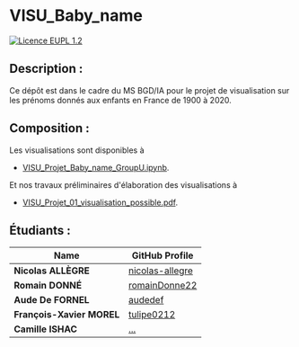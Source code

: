 # **VISU_Baby_name**

[![Licence EUPL 1.2](https://img.shields.io/badge/licence-EUPL_1.2-blue)](https://interoperable-europe.ec.europa.eu/collection/eupl/eupl-text-eupl-12)

## **Description :**

Ce dépôt est dans le cadre du MS BGD/IA pour le projet de visualisation sur les prénoms donnés aux enfants en France de 1900 à 2020.

## **Composition :**

Les visualisations sont disponibles à
- [VISU_Projet_Baby_name_GroupU.ipynb](notebooks/VISU_Projet_Baby_name_GroupU.ipynb).

Et nos travaux préliminaires d'élaboration des visualisations à
- [VISU_Projet_01_visualisation_possible.pdf](notebooks/VISU_Projet_01_visualisation_possible.pdf).

## **Étudiants :**

| Name               | GitHub Profile                              |
|--------------------|---------------------------------------------|
| **Nicolas ALLÈGRE**| [nicolas-allegre](https://github.com/nicolas-allegre) |
| **Romain DONNÉ**   | [romainDonne22](https://github.com/romainDonne22) |
| **Aude De FORNEL**   | [audedef](https://github.com/audedef) |
| **François-Xavier MOREL**   | [tulipe0212](https://github.com/tulipe0212) |
| **Camille ISHAC**   | [...](https://github.com/...) |
